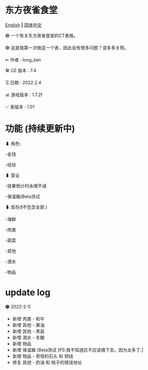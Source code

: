 # 东方夜雀食堂

[English](README.md) **|** [简体中文](README_CN.md)

🟢 一个有关东方夜雀食堂的CT表格。

🟢 这是我第一次做这一个表，因此会有很多问题？请多多关照。

✏ 作者        : long_ken

🛠 CE 版本    : 7.4

🗓 日期          : 2022.2.4

📊 游戏版本  : 1.7.2f

✅ 表版本 : 1.01

# 功能 (持续更新中)

⬇ 角色:

-金钱

-经验

⬇ 营业

-效果倒计时永增不减

-保温箱(Beta测试

⬇ 库存(❗不包含全部.)

-海鲜

-肉类

-蔬菜

-其他

-酒水

-物品

# update log

🟠 2022-2-5
- 新增 肉类 - 和牛
- 新增 其他 - 黄油
- 新增 其他 - 黑盐
- 新增 酒水 - 冬酿
- 新增 物品
- 新增 保温箱 (Beta测试 [PS:我不知道应不应该搞下去，因为太多了.]
- 新增 物品 - 奇怪的石头 和 铜钱
- 修复 其他 - 奶油 和 桃子的错误地址
